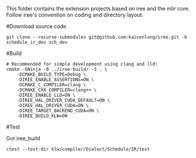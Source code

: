 This folder contains the extension projects based on iree and the mlir core.
Follow iree's convention on coding and directory layout.

#Download source code

```shell
git clone --recurse-submodules git@github.com:kaivenlong/iree.git -b schedule_ir_dev sch_dev
```

#Build

```shell
# Recommended for simple development using clang and lld:
cmake -GNinja -B ../iree-build/ -S . \
    -DCMAKE_BUILD_TYPE=Debug \
    -DIREE_ENABLE_ASSERTIONS=ON \
    -DCMAKE_C_COMPILER=clang \
    -DCMAKE_CXX_COMPILER=clang++ \
    -DIREE_ENABLE_LLD=ON \
    -DIREE_HAL_DRIVER_CUDA_DEFAULT=ON \
    -DIREE_HAL_DRIVER_CUDA=ON \
    -DIREE_TARGET_BACKEND_CUDA=ON \
    -DIREE_BUILD_KLW=ON
```

#Test

Got iree_build
```shell
ctest --test-dir klw/compiler/Dialect/Schedule/IR/test
```

